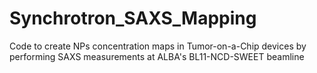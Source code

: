 # Synchrotron_SAXS_Mapping
Code to create NPs concentration maps in Tumor-on-a-Chip devices by performing SAXS measurements at ALBA's BL11-NCD-SWEET beamline
